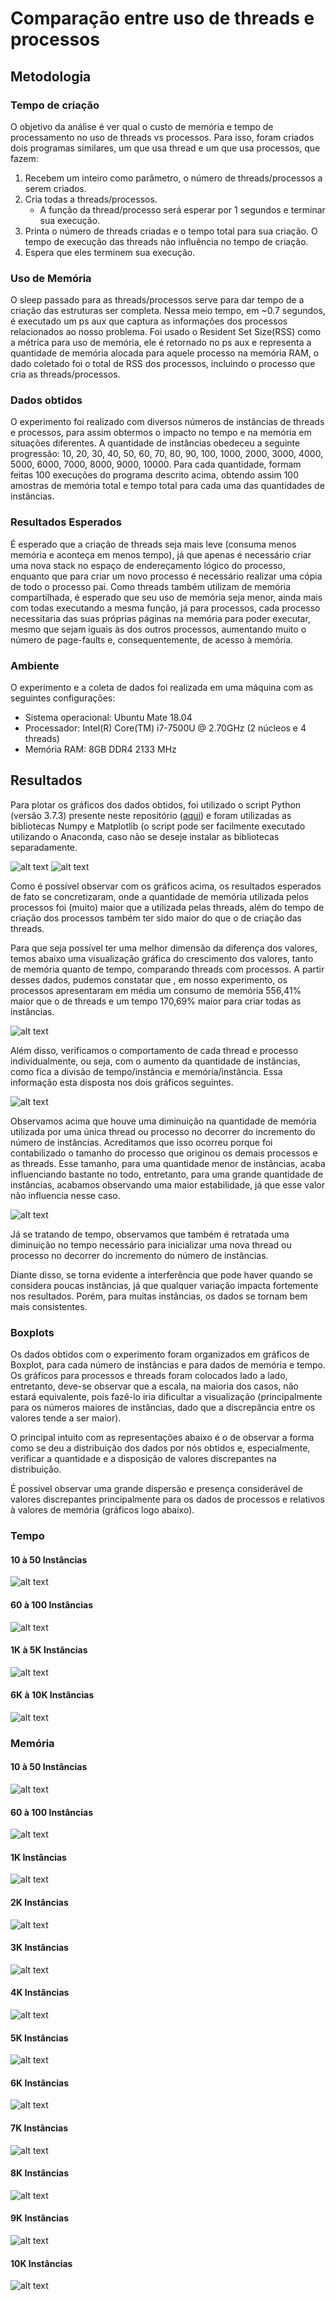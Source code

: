 # Comparação entre uso de threads e processos

## Metodologia 

### Tempo de criação

O objetivo da análise é ver qual o custo de memória e tempo de processamento no uso de threads vs processos. Para isso, foram criados dois programas similares, um que usa thread e um que usa processos, que fazem:

1. Recebem um inteiro como parâmetro, o número de threads/processos a serem criados.
2. Cria todas a threads/processos.
	- A função da thread/processo será esperar por 1 segundos e terminar sua execução.
3. Printa o número de threads criadas e o tempo total para sua criação. O tempo de execução das threads não influência no tempo de criação.
4. Espera que eles terminem sua execução.

### Uso de Memória

O sleep passado para as threads/processos serve para dar tempo de a criação das estruturas ser completa. Nessa meio tempo, em ~0.7 segundos, é executado um ps aux que captura as informações dos processos relacionados ao nosso problema. Foi usado o Resident Set Size(RSS) como a métrica para uso de memória, ele é retornado no ps aux e representa a quantidade de memória alocada para aquele processo na memória RAM, o dado coletado foi o total de RSS dos processos, incluindo o processo que cria as threads/processos.

### Dados obtidos

O experimento foi realizado com diversos números de instâncias de threads e processos, para assim obtermos o impacto no tempo e na memória em situações diferentes. A quantidade de instâncias obedeceu a seguinte progressão: 10, 20, 30, 40, 50, 60, 70, 80, 90, 100, 1000, 2000, 3000, 4000, 5000, 6000, 7000, 8000, 9000, 10000. Para cada quantidade, formam feitas 100 execuções do programa descrito acima, obtendo assim 100 amostras de memória total e tempo total para cada uma das quantidades de instâncias.

### Resultados Esperados

É esperado que a criação de threads seja mais leve (consuma menos memória e aconteça em menos tempo), já que apenas é necessário criar uma nova stack no espaço de endereçamento lógico do processo, enquanto que para criar um novo processo é necessário realizar uma cópia de todo o processo pai. Como threads também utilizam de memória compartilhada, é esperado que seu uso de memória seja menor, ainda mais com todas executando a mesma função, já para processos, cada processo necessitaria das suas próprias páginas na memória para poder executar, mesmo que sejam iguais às dos outros processos, aumentando muito o número de page-faults e, consequentemente, de acesso à memória.

### Ambiente

O experimento e a coleta de dados foi realizada em uma máquina com as seguintes configurações:

- Sistema operacional: Ubuntu Mate 18.04
- Processador: Intel(R) Core(TM) i7-7500U @ 2.70GHz (2 núcleos e 4 threads)
- Memória RAM: 8GB DDR4 2133 MHz

## Resultados

Para plotar os gráficos dos dados obtidos, foi utilizado o script Python (versão 3.7.3) presente neste repositório ([aqui](output/plot_graphics.py)) e foram utilizadas as bibliotecas Numpy e Matplotlib (o script pode ser facilmente executado utilizando o Anaconda, caso não se deseje instalar as bibliotecas separadamente.

![alt text](output/rect_proc_x_thread_time.png?raw=true)
![alt text](output/rect_proc_x_thread_mem.png?raw=true)

Como é possível observar com os gráficos acima, os resultados esperados de fato se concretizaram, onde a quantidade de memória utilizada pelos processos foi (muito) maior que a utilizada pelas threads, além do tempo de criação dos processos também ter sido maior do que o de criação das threads.

Para que seja possível ter uma melhor dimensão da diferença dos valores, temos abaixo uma visualização gráfica do crescimento dos valores, tanto de memória quanto de tempo, comparando threads com processos. A partir desses dados, pudemos constatar que , em nosso experimento, os processos apresentaram em média um consumo de memória 556,41% maior que o de threads e um tempo 170,69% maior para criar todas as instâncias.

![alt text](output/bar_increase_perc.png?raw=true)

Além disso, verificamos o comportamento de cada thread e processo individualmente, ou seja, com o aumento da quantidade de instâncias, como fica a divisão de tempo/instância e memória/instância. Essa informação esta disposta nos dois gráficos seguintes.

![alt text](output/bar_mean_mem_unit.png?raw=true)

Observamos acima que houve uma diminuição na quantidade de memória utilizada por uma única thread ou processo no decorrer do incremento do número de instâncias. Acreditamos que isso ocorreu porque foi contabilizado o tamanho do processo que originou os demais processos e as threads. Esse tamanho, para uma quantidade menor de instâncias, acaba influenciando bastante no todo, entretanto, para uma grande quantidade de instâncias, acabamos observando uma maior estabilidade, já que esse valor não influencia nesse caso.

![alt text](output/bar_mean_time_unit.png?raw=true)

Já se tratando de tempo, observamos que também é retratada uma diminuição no tempo necessário para inicializar uma nova thread ou processo no decorrer do incremento do número de instâncias.

Diante disso, se torna evidente a interferência que pode haver quando se considera poucas instâncias, já que qualquer variação impacta fortemente nos resultados. Porém, para muitas instâncias, os dados se tornam bem mais consistentes.

### Boxplots

Os dados obtidos com o experimento foram organizados em gráficos de Boxplot, para cada número de instâncias e para dados de memória e tempo. Os gráficos para processos e threads foram colocados lado a lado, entretanto, deve-se observar que a escala, na maioria dos casos, não estará equivalente, pois fazê-lo iria dificultar a visualização (principalmente para os números maiores de instâncias, dado que a discrepância entre os valores tende a ser maior).

O principal intuito com as representações abaixo é o de observar a forma como se deu a distribuição dos dados por nós obtidos e, especialmente, verificar a quantidade e a disposição de valores discrepantes na distribuição.

É possível observar uma grande dispersão e presença considerável de valores discrepantes principalmente para os dados de processos e relativos à valores de memória (gráficos logo abaixo). 

### Tempo

#### 10 à 50 Instâncias
![alt text](output/boxplot_10_50_time.png?raw=true)

#### 60 à 100 Instâncias
![alt text](output/boxplot_60_100_time.png?raw=true)

#### 1K à 5K Instâncias
![alt text](output/boxplot_1K_5K_time.png?raw=true)

#### 6K à 10K Instâncias
![alt text](output/boxplot_6K_10K_time.png?raw=true)


### Memória

#### 10 à 50 Instâncias
![alt text](output/boxplot_10_50_mem.png?raw=true)

#### 60 à 100 Instâncias
![alt text](output/boxplot_60_100_mem.png?raw=true)

#### 1K Instâncias
![alt text](output/boxplot_1K_mem.png?raw=true)

#### 2K Instâncias
![alt text](output/boxplot_2K_mem.png?raw=true)

#### 3K Instâncias
![alt text](output/boxplot_3K_mem.png?raw=true)

#### 4K Instâncias
![alt text](output/boxplot_4K_mem.png?raw=true)

#### 5K Instâncias
![alt text](output/boxplot_5K_mem.png?raw=true)

#### 6K Instâncias
![alt text](output/boxplot_6K_mem.png?raw=true)

#### 7K Instâncias
![alt text](output/boxplot_7K_mem.png?raw=true)

#### 8K Instâncias
![alt text](output/boxplot_8K_mem.png?raw=true)

#### 9K Instâncias
![alt text](output/boxplot_9K_mem.png?raw=true)

#### 10K Instâncias
![alt text](output/boxplot_10K_mem.png?raw=true)